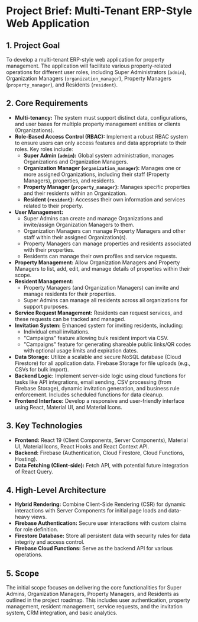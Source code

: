 # Project Brief: Multi-Tenant ERP-Style Web Application

## 1. Project Goal

To develop a multi-tenant ERP-style web application for property management. The application will facilitate various property-related operations for different user roles, including Super Administrators (`admin`), Organization Managers (`organization_manager`), Property Managers (`property_manager`), and Residents (`resident`).

## 2. Core Requirements

*   **Multi-tenancy:** The system must support distinct data, configurations, and user bases for multiple property management entities or clients (Organizations).
*   **Role-Based Access Control (RBAC):** Implement a robust RBAC system to ensure users can only access features and data appropriate to their roles. Key roles include:
    *   **Super Admin (`admin`):** Global system administration, manages Organizations and Organization Managers.
    *   **Organization Manager (`organization_manager`):** Manages one or more assigned Organizations, including their staff (Property Managers), properties, and residents.
    *   **Property Manager (`property_manager`):** Manages specific properties and their residents within an Organization.
    *   **Resident (`resident`):** Accesses their own information and services related to their property.
*   **User Management:**
    *   Super Admins can create and manage Organizations and invite/assign Organization Managers to them.
    *   Organization Managers can manage Property Managers and other staff within their assigned Organization(s).
    *   Property Managers can manage properties and residents associated with their properties.
    *   Residents can manage their own profiles and service requests.
*   **Property Management:** Allow Organization Managers and Property Managers to list, add, edit, and manage details of properties within their scope.
*   **Resident Management:**
    *   Property Managers (and Organization Managers) can invite and manage residents for their properties.
    *   Super Admins can manage all residents across all organizations for support purposes.
*   **Service Request Management:** Residents can request services, and these requests can be tracked and managed.
*   **Invitation System:** Enhanced system for inviting residents, including:
    *   Individual email invitations.
    *   "Campaigns" feature allowing bulk resident import via CSV.
    *   "Campaigns" feature for generating shareable public links/QR codes with optional usage limits and expiration dates.
*   **Data Storage:** Utilize a scalable and secure NoSQL database (Cloud Firestore) for all application data. Firebase Storage for file uploads (e.g., CSVs for bulk import).
*   **Backend Logic:** Implement server-side logic using cloud functions for tasks like API integrations, email sending, CSV processing (from Firebase Storage), dynamic invitation generation, and business rule enforcement. Includes scheduled functions for data cleanup.
*   **Frontend Interface:** Develop a responsive and user-friendly interface using React, Material UI, and Material Icons.

## 3. Key Technologies

*   **Frontend:** React 19 (Client Components, Server Components), Material UI, Material Icons, React Hooks and React Context API.
*   **Backend:** Firebase (Authentication, Cloud Firestore, Cloud Functions, Hosting).
*   **Data Fetching (Client-side):** Fetch API, with potential future integration of React Query.

## 4. High-Level Architecture

*   **Hybrid Rendering:** Combine Client-Side Rendering (CSR) for dynamic interactions with Server Components for initial page loads and data-heavy views.
*   **Firebase Authentication:** Secure user interactions with custom claims for role definition.
*   **Firestore Database:** Store all persistent data with security rules for data integrity and access control.
*   **Firebase Cloud Functions:** Serve as the backend API for various operations.

## 5. Scope

The initial scope focuses on delivering the core functionalities for Super Admins, Organization Managers, Property Managers, and Residents as outlined in the project roadmap. This includes user authentication, property management, resident management, service requests, and the invitation system, CRM integration, and basic analytics.

